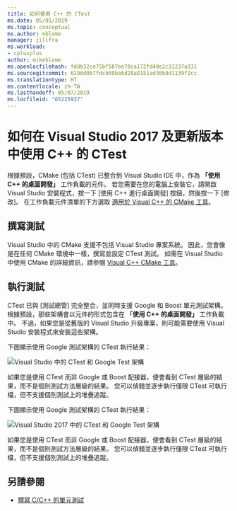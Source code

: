 ```yaml
---
title: 如何使用 C++ 的 CTest
ms.date: 05/01/2019
ms.topic: conceptual
ms.author: mblome
manager: jillfra
ms.workload:
- cplusplus
author: mikeblome
ms.openlocfilehash: fddb32ce75bf587ee78ca172fd4de2c31237a331
ms.sourcegitcommit: 6196d0b7fdcb08ba6d28a8151ad36b8d1139f2cc
ms.translationtype: HT
ms.contentlocale: zh-TW
ms.lasthandoff: 05/07/2019
ms.locfileid: "65225937"
---
```

# <a name="how-to-use-ctest-for-c-in-visual-studio-2017-and-later"></a>如何在 Visual Studio 2017 及更新版本中使用 C++ 的 CTest

根據預設，CMake (包括 CTest) 已整合到 Visual Studio IDE 中，作為 **「使用 C++ 的桌面開發」** 工作負載的元件。 若您需要在您的電腦上安裝它，請開啟 Visual Studio 安裝程式，按一下 [使用 C++ 進行桌面開發] 按鈕，然後按一下 [修改]。 在工作負載元件清單的下方選取 [適用於 Visual C++ 的 CMake 工具](/cpp/ide/cmake-tools-for-visual-cpp)。

## <a name="to-write-tests"></a>撰寫測試

Visual Studio 中的 CMake 支援不包括 Visual Studio 專案系統。 因此，您會像是在任何 CMake 環境中一樣，撰寫並設定 CTest 測試。 如需在 Visual Studio 中使用 CMake 的詳細資訊，請參閱 [Visual C++ CMake 工具](/cpp/ide/cmake-tools-for-visual-cpp)。

## <a name="to-run-tests"></a>執行測試

CTest 已與 [測試總管] 完全整合，並同時支援 Google 和 Boost 單元測試架構。 根據預設，那些架構會以元件的形式包含在 **「使用 C++ 的桌面開發」** 工作負載中。 不過，如果您是從舊版的 Visual Studio 升級專案，則可能需要使用 Visual Studio 安裝程式來安裝這些架構。

下圖顯示使用 Google 測試架構的 CTest 執行結果：

![Visual Studio 中的 CTest 和 Google Test 架構](media/ctest-test-explorer.png)

如果您是使用 CTest 而非 Google 或 Boost 配接器，便會看到 CTest 層級的結果，而不是個別測試方法層級的結果。 您可以偵錯並逐步執行僅限 CTest 可執行檔，但不支援個別測試上的堆疊追蹤。

下圖顯示使用 Google 測試架構的 CTest 執行結果：

![Visual Studio 2017 中的 CTest 和 Google Test 架構](media/ctest-test-explorer.png)

如果您是使用 CTest 而非 Google 或 Boost 配接器，便會看到 CTest 層級的結果，而不是個別測試方法層級的結果。 您可以偵錯並逐步執行僅限 CTest 可執行檔，但不支援個別測試上的堆疊追蹤。

## <a name="see-also"></a>另請參閱

- [撰寫 C/C++ 的單元測試](writing-unit-tests-for-c-cpp.md)